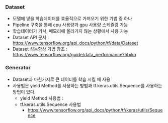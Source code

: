 ### Dataset

- 모델에 넣을 학습데이터를 효율적으로 가져오기 위한 기법 중 하나
- Pipeline 구축을 통해 cpu 사용량과 gpu 사용량 스케쥴링 가능
- 학습데이터가 커서, 메모리에 올라가지 않는 상황에서 사용 가능
- Dataset API 문서 : https://www.tensorflow.org/api_docs/python/tf/data/Dataset 
- Dataset 성능향상 기법 참조 : https://www.tensorflow.org/guide/data_performance?hl=ko


### Generator

- Dataset과 마찬가지로 큰 데이터를 학습 시킬 때 사용
- 사용법은 yield Method를 사용하는 방법과 tf.keras.utils.Sequence를 사용하는 방법이 있다.
  - yield Method 사용법 : 
  - tf.keras.utils.Sequence 사용법
    - https://www.tensorflow.org/api_docs/python/tf/keras/utils/Sequence

